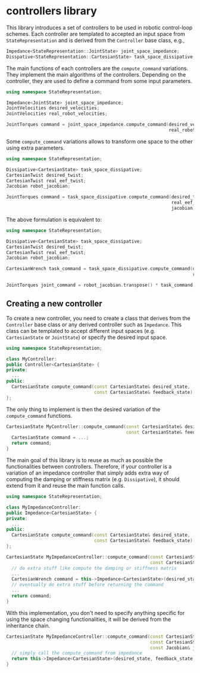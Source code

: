 # controllers library

This library introduces a set of controllers to be used in robotic control-loop schemes. Each controller are templated
to accepted an input space from `StateRepresentation` and is derived from the `Controller` base class, e.g.,

```cpp
Impedance<StateRepresentation::JointState> joint_space_impedance;
Disspative<StateRepresentation::CartesianState> task_space_dissipative;
```

The main functions of each controllers are the `compute_command` variations. They implement the main algorithms of the
controllers. Depending on the controller, they are used to define a command from some input parameters.

```cpp
using namespace StateRepresentation;

Impedance<JointState> joint_space_impedance;
JointVelocities desired_velocities;
JointVelocities real_robot_velocities;

JointTorques command = joint_space_impedance.compute_command(desired_velocities,
                                                             real_robot_velocities)
```

Some `compute_command` variations allows to transform one space to the other using extra parameters.

```cpp
using namespace StateRepresentation;

Dissipative<CartesianState> task_space_dissipative;
CartesianTwist desired_twist;
CartesianTwist real_eef_twist;
Jacobian robot_jacobian;

JointTorques command = task_space_dissipative.compute_command(desired_twist,
                                                              real_eef_twist,
                                                              jacobian)
```

The above formulation is equivalent to:

```cpp
using namespace StateRepresentation;

Dissipative<CartesianState> task_space_dissipative;
CartesianTwist desired_twist;
CartesianTwist real_eef_twist;
Jacobian robot_jacobian;

CartesianWrench task_command = task_space_dissipative.compute_command(desired_twist,
                                                                      real_eef_twist)

JointTorques joint_command = robot_jacobian.transpose() * task_command;
```

## Creating a new controller

To create a new controller, you need to create a class that derives from the `Controller` base class or any derived
controller such as `Impedance`. This class can be templated to accept different input spaces (e.g. `CartesianState`
or `JointState`) or specify the desired input space.

```cpp
using namespace StateRepresentation;

class MyController:
public Controller<CartesianState> {
private:
  ...
public:
  CartesianState compute_command(const CartesianState& desired_state,
                                 const CartesianState& feedback_state);
};
```

The only thing to implement is then the desired variation of the `compute_command` functions.

```cpp
CartesianState MyController::compute_command(const CartesianState& desired_state,
                                             const CartesianState& feedback_state) {
  CartesianState command = ...;
  return command;
}
```

The main goal of this library is to reuse as much as possible the functionalities between controllers. Therefore, if
your controller is a variation of an impedance controller that simply adds extra way of computing the damping or
stiffness matrix (e.g. `Dissipative`), it should extend from it and reuse the main function calls.

```cpp
using namespace StateRepresentation;

class MyImpedanceController:
public Impedance<CartesianState> {
private:
  ...
public:
  CartesianState compute_command(const CartesianState& desired_state,
                                 const CartesianState& feedback_state);
};

CartesianState MyImpedanceController::compute_command(const CartesianState& desired_state,
                                                      const CartesianState& feedback_state) {
  // do extra stuff like compute the damping or stiffness matrix
  ...
  CartesianWrench command = this->Impedance<CartesianState>(desired_state, feedback_state);
  // eventually do extra stuff before returning the command
  ...
  return command;
}
```

With this implementation, you don't need to specify anything specific for using the space changing functionalities, it will be derived from the inheritance chain.

```cpp
CartesianState MyImpedanceController::compute_command(const CartesianState& desired_state,
                                                      const CartesianState& feedback_state,
                                                      const Jacobian& jacobian) {
  // simply call the compute_command from impedance
  return this->Impedance<CartesianState>(desired_state, feedback_state, jacobian);
}
```


